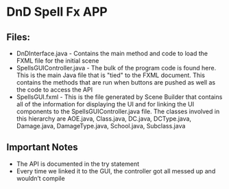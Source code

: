 # DnD Spell Fx APP
## Files:
- DnDInterface.java - Contains the main method and code to load the FXML file for the initial scene
- SpellsGUIController.java - The bulk of the program code is found here. This is the main Java file that is "tied" to the FXML document. This contains the methods that are run when buttons are pushed as well as the code to access the API
- SpellsGUI.fxml - This is the file generated by Scene Builder that contains all of the information for displaying the UI and for linking the UI components to the SpellsGUIController.java file. The classes involved in this hierarchy are AOE.java, Class.java, DC.java, DCType.java, Damage.java, DamageType.java, School.java, Subclass.java
## Important Notes
- The API is documented in the try statement 
- Every time we linked it to the GUI, the controller got all messed up and wouldn’t compile

